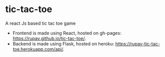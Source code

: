 # tic-tac-toe
A react Js based tic tac toe game

* Frontend is made using React, hosted on gh-pages: https://rupav.github.io/tic-tac-toe/.
* Backend is made using Flask, hosted on heroku: https://rupav-tic-tac-toe.herokuapp.com/api/.
